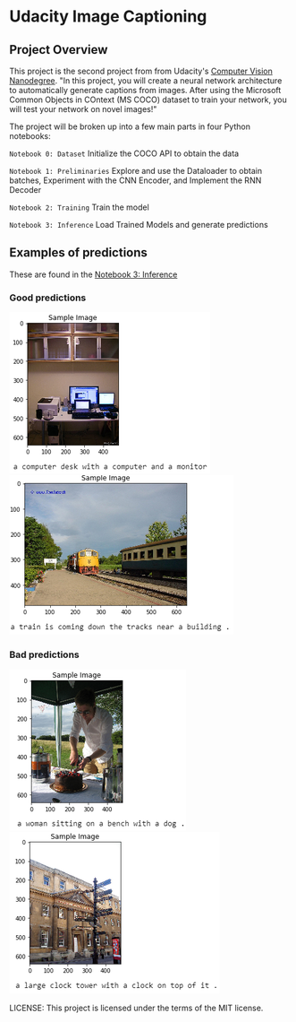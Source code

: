 # Udacity Image Captioning

## Project Overview

This project is the second project from from Udacity's [Computer Vision Nanodegree](https://www.udacity.com/course/computer-vision-nanodegree--nd891). "In this project, you will create a neural network architecture to automatically generate captions from images. After using the Microsoft Common Objects in COntext (MS COCO) dataset to train your network, you will test your network on novel images!"


The project will be broken up into a few main parts in four Python notebooks:

`Notebook 0: Dataset` Initialize the COCO API to obtain the data

`Notebook 1: Preliminaries` Explore and use the Dataloader to obtain batches, Experiment with the CNN Encoder, and Implement the RNN Decoder

`Notebook 2: Training` Train the model

`Notebook 3: Inference` Load Trained Models and generate predictions


## Examples of predictions

These are found in the [Notebook 3: Inference](UdacityImageCaptioning/3_Inference.ipynb)

### Good predictions
![image](./images/prediction1.png)
![image](./images/prediction2.png)

### Bad predictions
![image](./images/prediction3.png)
![image](./images/prediction4.png)

LICENSE: This project is licensed under the terms of the MIT license.
